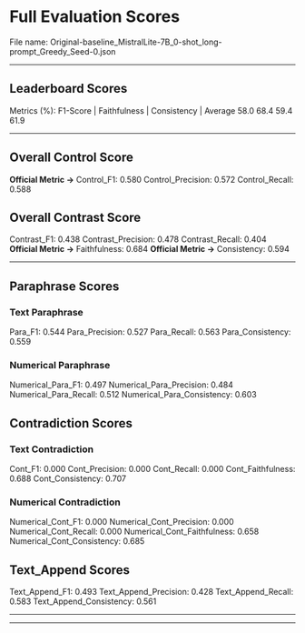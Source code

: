 # Full Evaluation Scores

File name: Original-baseline_MistralLite-7B_0-shot_long-prompt_Greedy_Seed-0.json


---

## Leaderboard Scores

Metrics (%): F1-Score | Faithfulness | Consistency | Average
                58.0        68.4          59.4        61.9

---

## Overall Control Score

**Official Metric ->** Control_F1: 0.580
Control_Precision: 0.572
Control_Recall: 0.588

## Overall Contrast Score

Contrast_F1: 0.438
Contrast_Precision: 0.478
Contrast_Recall: 0.404
**Official Metric ->** Faithfulness: 0.684
**Official Metric ->** Consistency: 0.594

---


## Paraphrase Scores


### Text Paraphrase

Para_F1: 0.544
Para_Precision: 0.527
Para_Recall: 0.563
Para_Consistency: 0.559


### Numerical Paraphrase

Numerical_Para_F1: 0.497
Numerical_Para_Precision: 0.484
Numerical_Para_Recall: 0.512
Numerical_Para_Consistency: 0.603


## Contradiction Scores


### Text Contradiction

Cont_F1: 0.000
Cont_Precision: 0.000
Cont_Recall: 0.000
Cont_Faithfulness: 0.688
Cont_Consistency: 0.707


### Numerical Contradiction

Numerical_Cont_F1: 0.000
Numerical_Cont_Precision: 0.000
Numerical_Cont_Recall: 0.000
Numerical_Cont_Faithfulness: 0.658
Numerical_Cont_Consistency: 0.685


## Text_Append Scores

Text_Append_F1: 0.493
Text_Append_Precision: 0.428
Text_Append_Recall: 0.583
Text_Append_Consistency: 0.561

---


---

